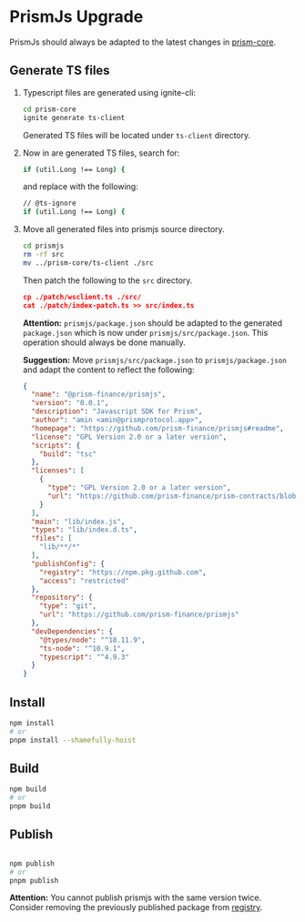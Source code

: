 # PrismJs Upgrade

PrismJs should always be adapted to the latest changes in [prism-core](https://github.com/prism-finance/prism-core).

## Generate TS files

1. Typescript files are generated using ignite-cli:
    
    ```bash
    cd prism-core
    ignite generate ts-client
    ```
    
    Generated TS files will be located under `ts-client` directory. 
    

1. Now in are generated TS files, search for:
    
    ```bash
    if (util.Long !== Long) {
    ```
    
    and replace with the following:
    
    ```bash
    // @ts-ignore
    if (util.Long !== Long) {
    ```
    

1. Move all generated files into prismjs source directory.
    
    ```bash
    cd prismjs
    rm -rf src
    mv ../prism-core/ts-client ./src
    ```
    
    Then patch the following to the `src` directory.
    
    ```json
    cp ./patch/wsclient.ts ./src/
    cat ./patch/index-patch.ts >> src/index.ts
    ```
    
    **Attention:** 
    `prismjs/package.json` should be adapted to the generated `package.json` which is now under `prismjs/src/package.json`. This operation should always be done manually. 
    
    **Suggestion:**
    Move `prismjs/src/package.json` to `prismjs/package.json` and adapt the content to reflect the following:
    
    ```json
    {
      "name": "@prism-finance/prismjs",
      "version": "0.0.1",
      "description": "Javascript SDK for Prism",
      "author": "amin <amin@prismprotocol.app>",
      "homepage": "https://github.com/prism-finance/prismjs#readme",
      "license": "GPL Version 2.0 or a later version",
      "scripts": {
        "build": "tsc"
      },
      "licenses": [
        {
          "type": "GPL Version 2.0 or a later version",
          "url": "https://github.com/prism-finance/prism-contracts/blob/main/LICENSE.md"
        }
      ],
      "main": "lib/index.js",
      "types": "lib/index.d.ts",
      "files": [
        "lib/**/*"
      ],
      "publishConfig": {
        "registry": "https://npm.pkg.github.com",
        "access": "restricted"
      },
      "repository": {
        "type": "git",
        "url": "https://github.com/prism-finance/prismjs"
      },
      "devDependencies": {
        "@types/node": "^18.11.9",
        "ts-node": "^10.9.1",
        "typescript": "^4.9.3"
      }
    }
    ```
    

## Install

```bash
npm install
# or
pnpm install --shamefully-hoist
```

## Build

```bash
npm build
# or
pnpm build
```

## Publish

```bash

npm publish
# or
pnpm publish
```

**Attention:** 
You cannot publish prismjs with the same version twice. Consider removing the previously published package from [registry](https://github.com/prism-finance/prismjs/pkgs/npm/prismjs/versions).